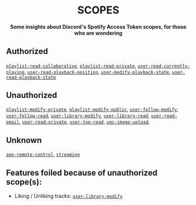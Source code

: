 <p>
  <h1 align="center">SCOPES</h1>
  <h4 align="center">Some insights about Discord's Spotify Access Token scopes, for those who are wondering</h4>
</p>
  
## Authorized

[`playlist-read-collaborative`](https://developer.spotify.com/documentation/web-api/concepts/scopes#playlist-read-collaborative), 
[`playlist-read-private`](https://developer.spotify.com/documentation/web-api/concepts/scopes#playlist-read-private), 
[`user-read-currently-playing`](https://developer.spotify.com/documentation/web-api/concepts/scopes#user-read-currently-playing), 
[`user-read-playback-position`](https://developer.spotify.com/documentation/web-api/concepts/scopes#user-read-playback-position), 
[`user-modify-playback-state`](https://developer.spotify.com/documentation/web-api/concepts/scopes#user-modify-playback-state), 
[`user-read-playback-state`](https://developer.spotify.com/documentation/web-api/concepts/scopes#user-read-playback-state)

## Unauthorized

[`playlist-modify-private`](https://developer.spotify.com/documentation/web-api/concepts/scopes#playlist-modify-private), 
[`playlist-modify-public`](https://developer.spotify.com/documentation/web-api/concepts/scopes#playlist-modify-public), 
[`user-follow-modify`](https://developer.spotify.com/documentation/web-api/concepts/scopes#user-follow-modify), 
[`user-follow-read`](https://developer.spotify.com/documentation/web-api/concepts/scopes#user-follow-read), 
[`user-library-modify`](https://developer.spotify.com/documentation/web-api/concepts/scopes#user-library-modify),
[`user-library-read`](https://developer.spotify.com/documentation/web-api/concepts/scopes#user-library-read), 
[`user-read-email`](https://developer.spotify.com/documentation/web-api/concepts/scopes#user-read-email), 
[`user-read-private`](https://developer.spotify.com/documentation/web-api/concepts/scopes#user-read-private), 
[`user-top-read`](https://developer.spotify.com/documentation/web-api/concepts/scopes#user-top-read), 
[`ugc-image-upload`](https://developer.spotify.com/documentation/web-api/concepts/scopes#ugc-image-upload), 

## Unknown

[`app-remote-control`](https://developer.spotify.com/documentation/web-api/concepts/scopes#app-remote-control), 
[`streaming`](https://developer.spotify.com/documentation/web-api/concepts/scopes#streaming)

## Features foiled because of unauthorized scope(s):

- Liking / Unliking tracks: [`user-library-modify`](https://developer.spotify.com/documentation/web-api/concepts/scopes#user-library-modify)
